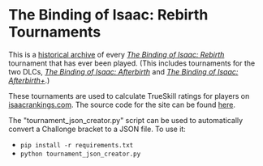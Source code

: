 # The Binding of Isaac: Rebirth Tournaments

This is a [historical archive](https://github.com/Krakenos/BoIR-trueskill/tree/master/tournaments) of every *[The Binding of Isaac: Rebirth](http://store.steampowered.com/app/250900/The_Binding_of_Isaac_Rebirth/)* tournament that has ever been played. (This includes tournaments for the two DLCs, *[The Binding of Isaac: Afterbirth](https://store.steampowered.com/app/401920/The_Binding_of_Isaac_Afterbirth/)* and *[The Binding of Isaac: Afterbirth+](https://store.steampowered.com/app/570660/The_Binding_of_Isaac_Afterbirth/)*.)

These tournaments are used to calculate TrueSkill ratings for players on [isaacrankings.com](https://isaacrankings.com/). The source code for the site can be found [here](https://github.com/Krakenos/BoIR-trueskill-site).

The "tournament_json_creator.py" script can be used to automatically convert a Challonge bracket to a JSON file. To use it:
* `pip install -r requirements.txt`
* `python tournament_json_creator.py`
